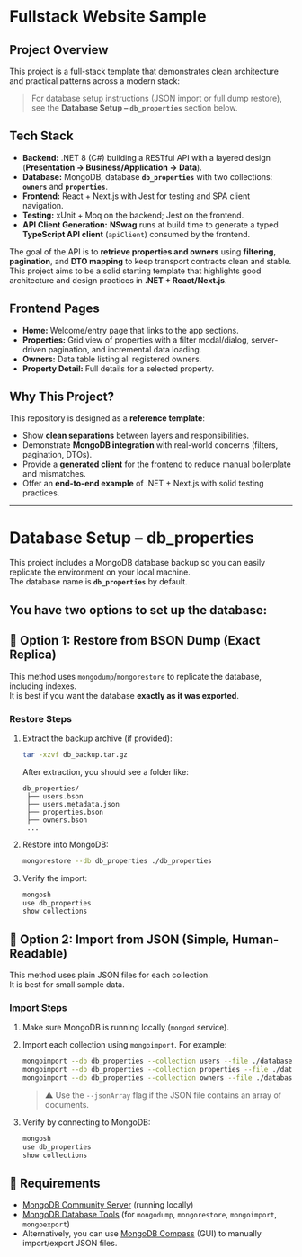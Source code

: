 # Fullstack Website Sample
## Project Overview

This project is a full-stack template that demonstrates clean architecture and practical patterns across a modern stack:
> For database setup instructions (JSON import or full dump restore), see the **Database Setup – `db_properties`** section below.

## Tech Stack
- **Backend:** .NET 8 (C#) building a RESTful API with a layered design (**Presentation → Business/Application → Data**).
- **Database:** MongoDB, database **`db_properties`** with two collections: **`owners`** and **`properties`**.
- **Frontend:** React + Next.js with Jest for testing and SPA client navigation.
- **Testing:** xUnit + Moq on the backend; Jest on the frontend.
- **API Client Generation:** **NSwag** runs at build time to generate a typed **TypeScript API client** (`apiClient`) consumed by the frontend.

The goal of the API is to **retrieve properties and owners** using **filtering**, **pagination**, and **DTO mapping** to keep transport contracts clean and stable. This project aims to be a solid starting template that highlights good architecture and design practices in **.NET + React/Next.js**.

## Frontend Pages

- **Home:** Welcome/entry page that links to the app sections.
- **Properties:** Grid view of properties with a filter modal/dialog, server-driven pagination, and incremental data loading.
- **Owners:** Data table listing all registered owners.
- **Property Detail:** Full details for a selected property.

## Why This Project?

This repository is designed as a **reference template**:
- Show **clean separations** between layers and responsibilities.
- Demonstrate **MongoDB integration** with real-world concerns (filters, pagination, DTOs).
- Provide a **generated client** for the frontend to reduce manual boilerplate and mismatches.
- Offer an **end-to-end example** of .NET + Next.js with solid testing practices.

---
# Database Setup – db_properties

This project includes a MongoDB database backup so you can easily replicate the environment on your local machine.  
The database name is **`db_properties`** by default.

You have **two options** to set up the database:
---
## 🔹 Option 1: Restore from BSON Dump (Exact Replica)

This method uses `mongodump`/`mongorestore` to replicate the database, including indexes.  
It is best if you want the database **exactly as it was exported**.

### Restore Steps
1. Extract the backup archive (if provided):
   ```bash
   tar -xzvf db_backup.tar.gz
   ```
   After extraction, you should see a folder like:
   ```
   db_properties/
    ├── users.bson
    ├── users.metadata.json
    ├── properties.bson
    ├── owners.bson
    ...
   ```

2. Restore into MongoDB:
   ```bash
   mongorestore --db db_properties ./db_properties
   ```

3. Verify the import:
   ```bash
   mongosh
   use db_properties
   show collections
   ```

## 🔹 Option 2: Import from JSON (Simple, Human-Readable)

This method uses plain JSON files for each collection.  
It is best for small sample data.

### Import Steps
1. Make sure MongoDB is running locally (`mongod` service).
2. Import each collection using `mongoimport`. For example:

   ```bash
   mongoimport --db db_properties --collection users --file ./database/users.json --jsonArray
   mongoimport --db db_properties --collection properties --file ./database/properties.json --jsonArray
   mongoimport --db db_properties --collection owners --file ./database/owners.json --jsonArray
   ```

   > ⚠️ Use the `--jsonArray` flag if the JSON file contains an array of documents.

3. Verify by connecting to MongoDB:
   ```bash
   mongosh
   use db_properties
   show collections
   ```
## 🔹 Requirements
- [MongoDB Community Server](https://www.mongodb.com/try/download/community) (running locally)  
- [MongoDB Database Tools](https://www.mongodb.com/try/download/database-tools) (for `mongodump`, `mongorestore`, `mongoimport`, `mongoexport`)  
- Alternatively, you can use [MongoDB Compass](https://www.mongodb.com/products/compass) (GUI) to manually import/export JSON files.  


